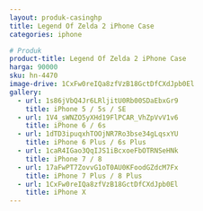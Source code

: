```yaml
---
layout: produk-casinghp
title: Legend Of Zelda 2 iPhone Case
categories: iphone

# Produk
product-title: Legend Of Zelda 2 iPhone Case
harga: 90000
sku: hn-4470
image-drive: 1CxFw0reIQa8zfVzB18GctDfCXdJpb0El
gallery:
  - url: 1s86jVbQ4Jr6LRljitU0Rb00SDaEbxGr9
    title: iPhone 5 / 5s / SE
  - url: 1V4_sWNZO5yXHd19FlPCAR_VhZpVvV1v6
    title: iPhone 6 / 6s
  - url: 1dTD3ipuqxhTOOjNR7Ro3bse34gLqsxYU
    title: iPhone 6 Plus / 6s Plus
  - url: 1caR4IGao3QqIJS1iBcxoeFbOTRNSeHNk
    title: iPhone 7 / 8
  - url: 17aFwPT7ZovvG1oT0AU0KFoodGZdcM7Fx
    title: iPhone 7 Plus / 8 Plus
  - url: 1CxFw0reIQa8zfVzB18GctDfCXdJpb0El
    title: iPhone X
---
```

